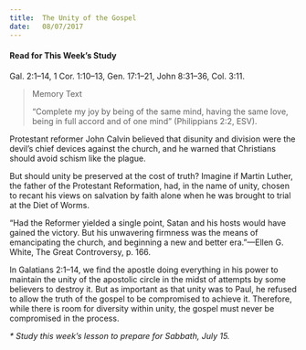 ```yaml
---
title:  The Unity of the Gospel
date:   08/07/2017
---
```


#### Read for This Week’s Study
Gal. 2:1–14, 1 Cor. 1:10–13, Gen. 17:1–21, John 8:31–36, Col. 3:11.

> <p>Memory Text</p>
> “Complete my joy by being of the same mind, having the same love, being in full accord and of one mind” (Philippians 2:2, ESV).

Protestant reformer John Calvin believed that disunity and division were the devil’s chief devices against the church, and he warned that Christians should avoid schism like the plague.

But should unity be preserved at the cost of truth? Imagine if Martin Luther, the father of the Protestant Reformation, had, in the name of unity, chosen to recant his views on salvation by faith alone when he was brought to trial at the Diet of Worms.

“Had the Reformer yielded a single point, Satan and his hosts would have gained the victory. But his unwavering firmness was the means of emancipating the church, and beginning a new and better era.”—Ellen G. White, The Great Controversy, p. 166.

In Galatians 2:1–14, we find the apostle doing everything in his power to maintain the unity of the apostolic circle in the midst of attempts by some believers to destroy it. But as important as that unity was to Paul, he refused to allow the truth of the gospel to be compromised to achieve it. Therefore, while there is room for diversity within unity, the gospel must never be compromised in the process.

_* Study this week’s lesson to prepare for Sabbath, July 15._
